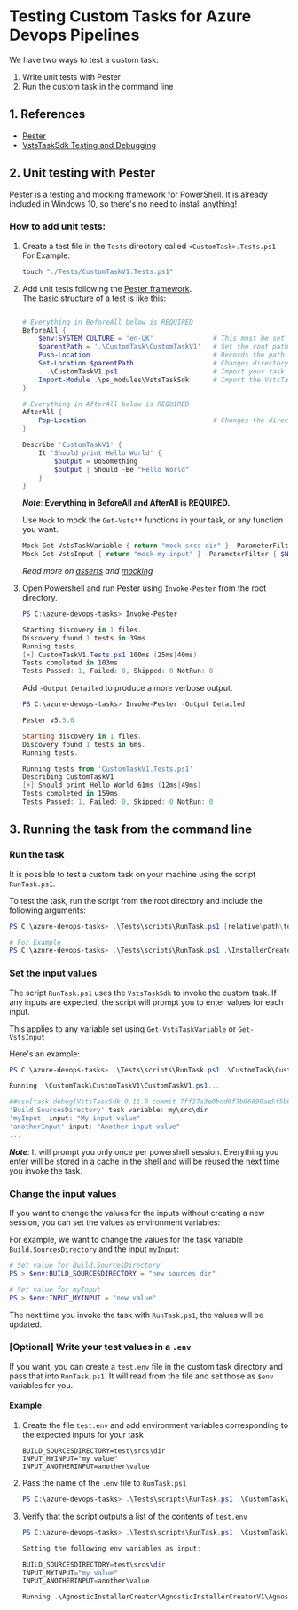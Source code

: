 
# Testing Custom Tasks for Azure Devops Pipelines

We have two ways to test a custom task:
1. Write unit tests with Pester
2. Run the custom task in the command line


## 1. References

* [Pester](https://pester.dev/)
* [VstsTaskSdk Testing and Debugging](powershell/Docs/TestingAndDebugging.md)

## 2. Unit testing with Pester

Pester is a testing and mocking framework for PowerShell. It is already included in Windows 10, so there's no need to install anything!

### How to add unit tests:

1. Create a test file in the `Tests` directory called `<CustomTask>.Tests.ps1`  
    For Example:

    ```bash
    touch "./Tests/CustomTaskV1.Tests.ps1"
    ```

2. Add unit tests following the [Pester framework](https://pester.dev/docs/quick-start#creating-a-pester-test).  
    The basic structure of a test is like this:
    ```powershell

    # Everything in BeforeAll below is REQUIRED
    BeforeAll {
        $env:SYSTEM_CULTURE = 'en-UK'               # This must be set or else the test will prompt for an input
        $parentPath = '.\CustomTask\CustomTaskV1'   # Set the root path to your task
        Push-Location                               # Records the path where `Invoke-Pester` was called (should be the repo root)
        Set-Location $parentPath                    # Changes directory to the custom task 
        . .\CustomTaskV1.ps1                        # Import your task
        Import-Module .\ps_modules\VstsTaskSdk      # Import the VstsTaskSdk
    }
    
    # Everything in AfterAll below is REQUIRED
    AfterAll {
        Pop-Location                                # Changes the directory back to the repo root
    }

    Describe 'CustomTaskV1' { 
        It 'Should print Hello World' {
            $output = DoSomething
            $output | Should -Be "Hello World"
        }
    }
    ```

    ***Note***: **Everything in BeforeAll and AfterAll is REQUIRED.**

    Use `Mock` to mock the `Get-Vsts**` functions in your task, or any function you want.
    ```powershell
    Mock Get-VstsTaskVariable { return "mock-srcs-dir" } -ParameterFilter { $Name -eq "Build.SourcesDirectory" }
    Mock Get-VstsInput { return "mock-my-input" } -ParameterFilter { $Name -eq "myInput" }
    ```

    *Read more on [asserts](https://pester.dev/docs/assertions/) and [mocking](https://pester.dev/docs/usage/mocking)*

3. Open Powershell and run Pester using `Invoke-Pester` from the root directory.

    ```powershell
    PS C:\azure-devops-tasks> Invoke-Pester

    Starting discovery in 1 files.
    Discovery found 1 tests in 39ms.
    Running tests.
    [+] CustomTaskV1.Tests.ps1 100ms (25ms|40ms)
    Tests completed in 103ms
    Tests Passed: 1, Failed: 0, Skipped: 0 NotRun: 0
    ```
    Add `-Output Detailed` to produce a more verbose output.
    ```powershell
    PS C:\azure-devops-tasks> Invoke-Pester -Output Detailed

    Pester v5.5.0

    Starting discovery in 1 files.
    Discovery found 1 tests in 6ms.
    Running tests.

    Running tests from 'CustomTaskV1.Tests.ps1'
    Describing CustomTaskV1
    [+] Should print Hello World 61ms (12ms|49ms)
    Tests completed in 159ms
    Tests Passed: 1, Failed: 0, Skipped: 0 NotRun: 0
    ```

## 3. Running the task from the command line

### Run the task

It is possible to test a custom task on your machine using the script `RunTask.ps1`.

To test the task, run the script from the root directory and include the following arguments:

```powershell
PS C:\azure-devops-tasks> .\Tests\scripts\RunTask.ps1 [relative\path\to\parent\folder] [TaskFileName]

# For Example
PS C:\azure-devops-tasks> .\Tests\scripts\RunTask.ps1 .\InstallerCreator\InstallerCreatorV4 InstallerCreatorV4.ps1
```

### Set the input values

The script `RunTask.ps1` uses the `VstsTaskSdk` to invoke the custom task. If any inputs are expected, the script will prompt you to enter values for each input.  

This applies to any variable set using `Get-VstsTaskVariable` or `Get-VstsInput`

Here's an example:
```powershell
PS C:\azure-devops-tasks> .\Tests\scripts\RunTask.ps1 .\CustomTask\CustomTaskV1 CustomTaskV1.ps1

Running .\CustomTask\CustomTaskV1\CustomTaskV1.ps1...

##vso[task.debug]VstsTaskSdk 0.11.0 commit 7ff27a3e0bdd6f7b06690ae5f5b63cb84d0f23f4
'Build.SourcesDirectory' task variable: my\src\dir
'myInput' input: "My input value"
'anotherInput' input: "Another input value"
...
```


***Note***: It will prompt you only once per powershell session. Everything you enter will be stored in a cache in the shell and will be reused the next time you invoke the task.

### Change the input values

If you want to change the values for the inputs without creating a new session, you can set the values as environment variables:

For example, we want to change the values for the task variable `Build.SourcesDirectory` and the input `myInput`:
```powershell
# Set value for Build.SourcesDirectory
PS > $env:BUILD_SOURCESDIRECTORY = "new sources dir"

# Set value for myInput
PS > $env:INPUT_MYINPUT = "new value"
```

The next time you invoke the task with `RunTask.ps1`, the values will be updated.

### [Optional] Write your test values in a `.env`

If you want, you can create a `test.env` file in the custom task directory and pass that into `RunTask.ps1`. It will read from the file and set those as `$env` variables for you.

#### Example:

1. Create the file `test.env` and add environment variables corresponding to the expected inputs for your task
    ```
    BUILD_SOURCESDIRECTORY=test\srcs\dir
    INPUT_MYINPUT="my value"
    INPUT_ANOTHERINPUT=another\value
    ```

2. Pass the name of the `.env` file to `RunTask.ps1`
    ```powershell
    PS C:\azure-devops-tasks> .\Tests\scripts\RunTask.ps1 .\CustomTask\CustomTaskV1 CustomTaskV1.ps1 test.env
    ```
3. Verify that the script outputs a list of the contents of `test.env`

    ```powershell
    PS C:\azure-devops-tasks> .\Tests\scripts\RunTask.ps1 .\CustomTask\CustomTaskV1 CustomTaskV1.ps1 test.env

    Setting the following env variables as input:

    BUILD_SOURCESDIRECTORY=test\srcs\dir
    INPUT_MYINPUT="my value"
    INPUT_ANOTHERINPUT=another\value

    Running .\AgnosticInstallerCreator\AgnosticInstallerCreatorV1\AgnosticInstallerCreator.ps1...
    ```